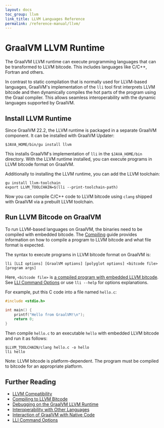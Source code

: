 ```yaml
---
layout: docs
toc_group: llvm
link_title: LLVM Languages Reference
permalink: /reference-manual/llvm/
---
```

# GraalVM LLVM Runtime

The GraalVM LLVM runtime can execute programming languages that can be transformed to LLVM bitcode.
This includes languages like C/C++, Fortran and others.

In contrast to static compilation that is normally used for LLVM-based languages, GraalVM's implementation of the `lli` tool first interprets LLVM bitcode and then dynamically compiles the hot parts of the program using the Graal compiler.
This allows seamless interoperability with the dynamic languages supported by GraalVM.

## Install LLVM Runtime

Since GraalVM 22.2, the LLVM runtime is packaged in a separate GraalVM component. It can be installed with GraalVM Updater:

```shell
$JAVA_HOME/bin/gu install llvm
```

This installs GraalVM's implementation of `lli` in the `$JAVA_HOME/bin` directory.
With the LLVM runtime installed, you can execute programs in LLVM bitcode format on GraalVM.

Additionally to installing the LLVM runtime, you can add the LLVM toolchain:

```shell
gu install llvm-toolchain
export LLVM_TOOLCHAIN=$(lli --print-toolchain-path)
```

Now you can compile C/C++ code to LLVM bitcode using `clang` shipped with GraalVM via a prebuilt LLVM toolchain.

## Run LLVM Bitcode on GraalVM

To run LLVM-based languages on GraalVM, the binaries need to be compiled with embedded bitcode.
The [Compiling](Compiling.md) guide provides information on how to compile a program to LLVM bitcode and what file format is expected.

The syntax to execute programs in LLVM bitcode format on GraalVM is:
```shell
lli [LLI options] [GraalVM options] [polyglot options] <bitcode file> [program args]
```

Here, `<bitcode file>` is [a compiled program with embedded LLVM bitcode](Compiling.md).
See [LLI Command Options](Options.md) or use `lli --help` for options explanations.

For example, put this C code into a file named `hello.c`:
```c
#include <stdio.h>

int main() {
    printf("Hello from GraalVM!\n");
    return 0;
}
```

Then compile `hello.c` to an executable `hello` with embedded LLVM bitcode and run it as follows:
```shell
$LLVM_TOOLCHAIN/clang hello.c -o hello
lli hello
```

Note: LLVM bitcode is platform-dependent.
The program must be compiled to bitcode for an appropriate platform.

## Further Reading

- [LLVM Compatibility](Compatibility.md)
- [Compiling to LLVM Bitcode](Compiling.md)
- [Debugging on the GraalVM LLVM Runtime](Debugging.md)
- [Interoperability with Other Languages](Interoperability.md)
- [Interaction of GraalVM with Native Code](NativeExecution.md)
- [LLI Command Options](Options.md)